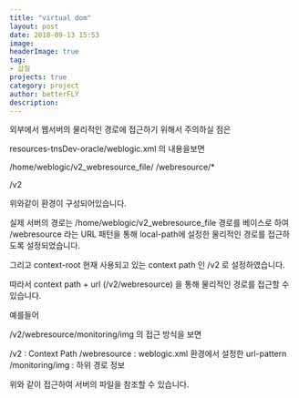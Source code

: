 ```yaml
---
title: "virtual dom"
layout: post
date: 2018-09-13 15:53
image: 
headerImage: true
tag: 
- 삽질
projects: true
category: project
author: betterFLY
description:
---
```


외부에서 웹서버의 물리적인 경로에 접근하기 위해서 주의하실 점은

resources-tnsDev-oracle/weblogic.xml 의 내용을보면

<virtual-directory-mapping>
    <local-path>/home/weblogic/v2_webresource_file/</local-path>
    <url-pattern>/webresource/*</url-pattern>
</virtual-directory-mapping>

<context-root>/v2</context-root>

위와같이 환경이 구성되어있습니다.

실제 서버의 경로는 /home/weblogic/v2_webresource_file 경로를 베이스로 하여
/webresource 라는 URL 패턴을 통해 local-path에 설정한 물리적인 경로를 접근하도록 설정되었습니다.

그리고 context-root 현재 사용되고 있는 context path 인 /v2 로 설정하였습니다.

따라서 context path + url (/v2/webresource) 을 통해 물리적인 경로를 접근할 수 있습니다.

예를들어 

<entry key="iconMonitoring.icon.root.url"><![CDATA[/v2/webresource/monitoring/img]]></entry>

/v2/webresource/monitoring/img 의 접근 방식을 보면

/v2 : Context Path
/webresource : weblogic.xml 환경에서 설정한 url-pattern
/monitoring/img : 하위 경로 정보

위와 같이 접근하여 서버의 파일을 참조할 수 있습니다.
